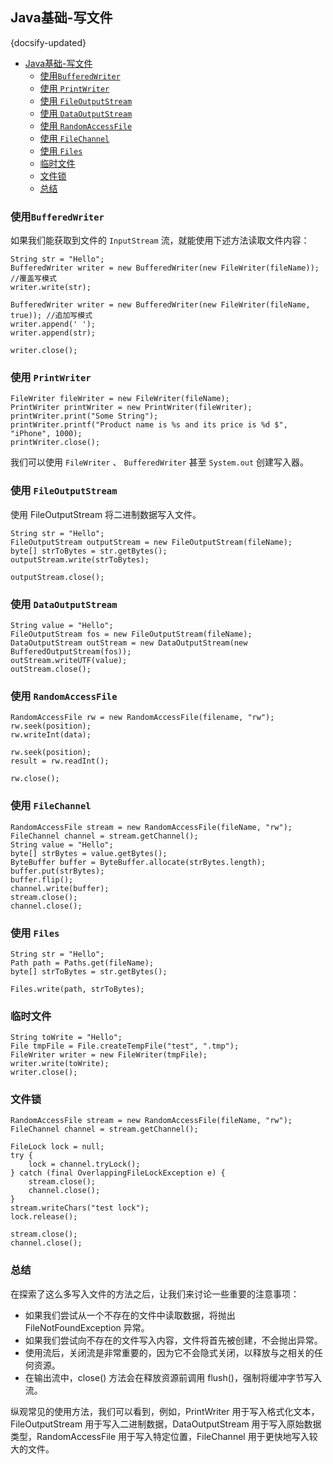 ## Java基础-写文件
{docsify-updated}

- [Java基础-写文件](#java基础-写文件)
  - [使用`BufferedWriter`](#使用bufferedwriter)
  - [使用 `PrintWriter`](#使用-printwriter)
  - [使用 `FileOutputStream`](#使用-fileoutputstream)
  - [使用 `DataOutputStream`](#使用-dataoutputstream)
  - [使用 `RandomAccessFile`](#使用-randomaccessfile)
  - [使用 `FileChannel`](#使用-filechannel)
  - [使用 `Files`](#使用-files)
  - [临时文件](#临时文件)
  - [文件锁](#文件锁)
  - [总结](#总结)

###  使用`BufferedWriter`  
如果我们能获取到文件的 `InputStream` 流，就能使用下述方法读取文件内容：
```
String str = "Hello";
BufferedWriter writer = new BufferedWriter(new FileWriter(fileName)); //覆盖写模式
writer.write(str);

BufferedWriter writer = new BufferedWriter(new FileWriter(fileName, true)); //追加写模式
writer.append(' ');
writer.append(str);

writer.close();
```
    
### 使用 `PrintWriter`
```
FileWriter fileWriter = new FileWriter(fileName);
PrintWriter printWriter = new PrintWriter(fileWriter);
printWriter.print("Some String");
printWriter.printf("Product name is %s and its price is %d $", "iPhone", 1000);
printWriter.close();
```
我们可以使用 `FileWriter` 、 `BufferedWriter` 甚至 `System.out` 创建写入器。


### 使用 `FileOutputStream`
使用 FileOutputStream 将二进制数据写入文件。
```
String str = "Hello";
FileOutputStream outputStream = new FileOutputStream(fileName);
byte[] strToBytes = str.getBytes();
outputStream.write(strToBytes);

outputStream.close();
```

### 使用 `DataOutputStream`
```
String value = "Hello";
FileOutputStream fos = new FileOutputStream(fileName);
DataOutputStream outStream = new DataOutputStream(new BufferedOutputStream(fos));
outStream.writeUTF(value);
outStream.close();
```

### 使用 `RandomAccessFile`
```
RandomAccessFile rw = new RandomAccessFile(filename, "rw");
rw.seek(position);
rw.writeInt(data);

rw.seek(position);
result = rw.readInt();

rw.close();
```

### 使用 `FileChannel`
```
RandomAccessFile stream = new RandomAccessFile(fileName, "rw");
FileChannel channel = stream.getChannel();
String value = "Hello";
byte[] strBytes = value.getBytes();
ByteBuffer buffer = ByteBuffer.allocate(strBytes.length);
buffer.put(strBytes);
buffer.flip();
channel.write(buffer);
stream.close();
channel.close();
```

### 使用 `Files`
```
String str = "Hello";
Path path = Paths.get(fileName);
byte[] strToBytes = str.getBytes();

Files.write(path, strToBytes);
```

### 临时文件
```
String toWrite = "Hello";
File tmpFile = File.createTempFile("test", ".tmp");
FileWriter writer = new FileWriter(tmpFile);
writer.write(toWrite);
writer.close();
```

### 文件锁
```
RandomAccessFile stream = new RandomAccessFile(fileName, "rw");
FileChannel channel = stream.getChannel();

FileLock lock = null;
try {
    lock = channel.tryLock();
} catch (final OverlappingFileLockException e) {
    stream.close();
    channel.close();
}
stream.writeChars("test lock");
lock.release();

stream.close();
channel.close();
```

### 总结
在探索了这么多写入文件的方法之后，让我们来讨论一些重要的注意事项：

+ 如果我们尝试从一个不存在的文件中读取数据，将抛出 FileNotFoundException 异常。
+ 如果我们尝试向不存在的文件写入内容，文件将首先被创建，不会抛出异常。
+ 使用流后，关闭流是非常重要的，因为它不会隐式关闭，以释放与之相关的任何资源。
+ 在输出流中，close() 方法会在释放资源前调用 flush()，强制将缓冲字节写入流。

纵观常见的使用方法，我们可以看到，例如，PrintWriter 用于写入格式化文本，FileOutputStream 用于写入二进制数据，DataOutputStream 用于写入原始数据类型，RandomAccessFile 用于写入特定位置，FileChannel 用于更快地写入较大的文件。